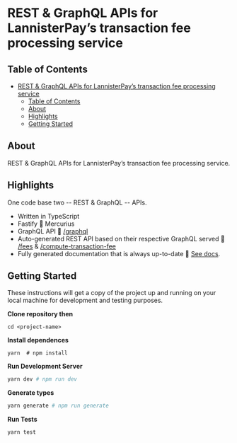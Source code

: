 # REST & GraphQL APIs for LannisterPay’s transaction fee processing service

## Table of Contents

- [REST & GraphQL APIs for LannisterPay’s transaction fee processing service](#rest--graphql-apis-for-lannisterpays-transaction-fee-processing-service)
  - [Table of Contents](#table-of-contents)
  - [About](#about)
  - [Highlights](#highlights)
  - [Getting Started](#getting-started)

## About

REST & GraphQL APIs for LannisterPay’s transaction fee processing service.

## Highlights

One code base two -- REST & GraphQL -- APIs.

- Written in TypeScript
- Fastify 🤝 Mercurius
- GraphQL API :link: [/graphql](https://lannister-pay-api-app.herokuapp.com/graphql)
- Auto-generated REST API based on their respective GraphQL served :link: [/fees](https://lannister-pay-api-app.herokuapp.com/fees) & [/compute-transaction-fee](https://lannister-pay-api-app.herokuapp.com/compute-transaction-fee)
- Fully generated documentation that is always up-to-date :link: [See docs](https://lannister-pay-api-app.herokuapp.com/).

## Getting Started

These instructions will get a copy of the project up and running on your local machine for development and testing purposes.

**Clone repository then**

```shell
cd <project-name>
```

**Install dependences**

```shell
yarn  # npm install
```

**Run Development Server**

```bash
yarn dev # npm run dev
```

**Generate types**

```bash
yarn generate # npm run generate
```

**Run Tests**

```bash
yarn test
```
